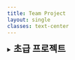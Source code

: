 ```yaml
---
title: Team Project
layout: single
classes: text-center
---
```



<details>
  <summary><strong style="font-size: 1.5em;">초급 프로젝트</strong></summary>

  

</details>
